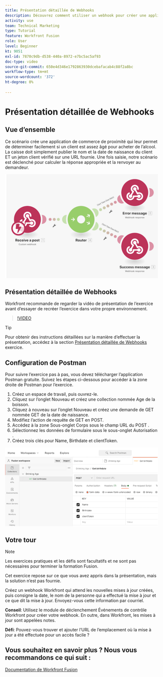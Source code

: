 ```yaml
---
title: Présentation détaillée de Webhooks
description: Découvrez comment utiliser un webhook pour créer une application afin de déterminer si un client est assez âgé pour acheter de l’alcool, le tout dans [!DNL Adobe Workfront Fusion].
activity: use
team: Technical Marketing
type: Tutorial
feature: Workfront Fusion
role: User
level: Beginner
kt: 9051
exl-id: 7870c9db-d538-440a-8972-e7bc5ac5af93
doc-type: video
source-git-commit: 650e4d346e1792863930dcebafacab4c88f2a8bc
workflow-type: tm+mt
source-wordcount: '372'
ht-degree: 0%

---
```


# Présentation détaillée de Webhooks

## Vue d’ensemble

Ce scénario crée une application de commerce de proximité qui leur permet de déterminer facilement si un client est assez âgé pour acheter de l’alcool. La caisse doit simplement publier le nom et la date de naissance du client ET un jeton client vérifié sur une URL fournie. Une fois saisie, notre scénario est déclenché pour calculer la réponse appropriée et la renvoyer au demandeur.

![Une image à l’aide du module switch](assets/beyond-basic-modules-5.png)

## Présentation détaillée de Webhooks

Workfront recommande de regarder la vidéo de présentation de l’exercice avant d’essayer de recréer l’exercice dans votre propre environnement.

>[!VIDEO](https://video.tv.adobe.com/v/335292/?quality=12&learn=on)

>[!TIP]
>
>Pour obtenir des instructions détaillées sur la manière d’effectuer la présentation, accédez à la section [Présentation détaillée de Webhooks](https://experienceleague.adobe.com/docs/workfront-learn/tutorials-workfront/fusion/exercises/webhooks.html?lang=en) exercice.

## Configuration de Postman

Pour suivre l’exercice pas à pas, vous devez télécharger l’application Postman gratuite. Suivez les étapes ci-dessous pour accéder à la zone droite de Postman pour l’exercice.

1. Créez un espace de travail, puis ouvrez-le.
1. Cliquez sur l’onglet Nouveau et créez une collection nommée Age de la boisson.
1. Cliquez à nouveau sur l’onglet Nouveau et créez une demande de GET nommée GET de la date de naissance.
1. Modifiez l’action de requête de GET en POST.
1. Accédez à la zone Sous-onglet Corps sous le champ URL du POST .
1. Sélectionnez les données de formulaire sous le sous-onglet Autorisation .
1. Créez trois clés pour Name, Birthdate et clientToken.

![Une image à l’aide du module switch](assets/beyond-basic-modules-6.png)

## Votre tour

>[!NOTE]
>
>Les exercices pratiques et les défis sont facultatifs et ne sont pas nécessaires pour terminer la formation Fusion.

Cet exercice repose sur ce que vous avez appris dans la présentation, mais la solution n’est pas fournie.

Créez un webhook Workfront qui attend les nouvelles mises à jour créées, puis consigne la date, le nom de la personne qui a effectué la mise à jour et ce que dit la mise à jour. Envoyez-vous cette information par courriel.

**Conseil**: Utilisez le module de déclenchement Événements de contrôle Workfront pour créer votre webhook. En outre, dans Workfront, les mises à jour sont appelées notes.

**Défi**: Pouvez-vous trouver et ajouter l’URL de l’emplacement où la mise à jour a été effectuée pour un accès facile ?


## Vous souhaitez en savoir plus ? Nous vous recommandons ce qui suit :

[Documentation de Workfront Fusion](https://experienceleague.adobe.com/docs/workfront/using/adobe-workfront-fusion/workfront-fusion-2.html?lang=en)
